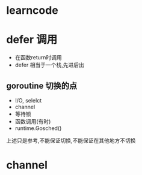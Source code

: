 # learncode


# defer 调用
- 在函数return时调用
- defer 相当于一个栈,先进后出


## goroutine 切换的点

- I/O, selelct
- channel
- 等待锁
- 函数调用(有时)
- runtime.Gosched()

上述只是参考,不能保证切换,不能保证在其他地方不切换


# channel
